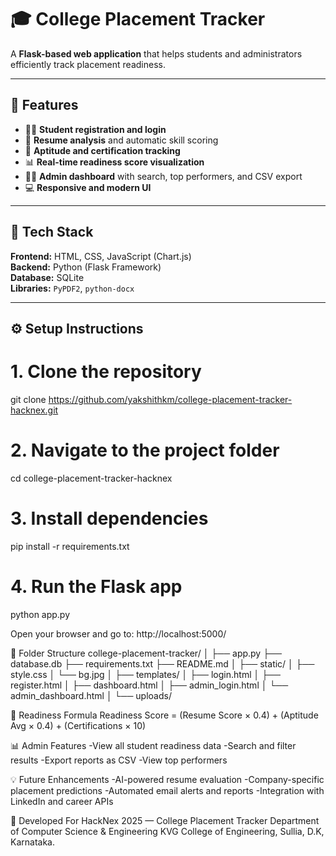 # 🎓 College Placement Tracker

A **Flask-based web application** that helps students and administrators efficiently track placement readiness.

---

## 🚀 Features

- 🧑‍🎓 **Student registration and login**
- 📄 **Resume analysis** and automatic skill scoring
- 🧠 **Aptitude and certification tracking**
- 📊 **Real-time readiness score visualization**
- 🧑‍💼 **Admin dashboard** with search, top performers, and CSV export
- 💻 **Responsive and modern UI**

---

## 🧰 Tech Stack

**Frontend:** HTML, CSS, JavaScript (Chart.js)  
**Backend:** Python (Flask Framework)  
**Database:** SQLite  
**Libraries:** `PyPDF2`, `python-docx`

---

## ⚙️ Setup Instructions

# 1. Clone the repository
git clone https://github.com/yakshithkm/college-placement-tracker-hacknex.git

# 2. Navigate to the project folder
cd college-placement-tracker-hacknex

# 3. Install dependencies
pip install -r requirements.txt

# 4. Run the Flask app
python app.py


Open your browser and go to: http://localhost:5000/

📂 Folder Structure
college-placement-tracker/
│
├── app.py
├── database.db
├── requirements.txt
├── README.md
│
├── static/
│   ├── style.css
│   └── bg.jpg
│
├── templates/
│   ├── login.html
│   ├── register.html
│   ├── dashboard.html
│   ├── admin_login.html
│   └── admin_dashboard.html
│
└── uploads/

🧮 Readiness Formula
Readiness Score = (Resume Score × 0.4) + (Aptitude Avg × 0.4) + (Certifications × 10)

📊 Admin Features
-View all student readiness data
-Search and filter results
-Export reports as CSV
-View top performers

💡 Future Enhancements
-AI-powered resume evaluation
-Company-specific placement predictions
-Automated email alerts and reports
-Integration with LinkedIn and career APIs

📘 Developed For
HackNex 2025 — College Placement Tracker
Department of Computer Science & Engineering
KVG College of Engineering, Sullia, D.K, Karnataka.